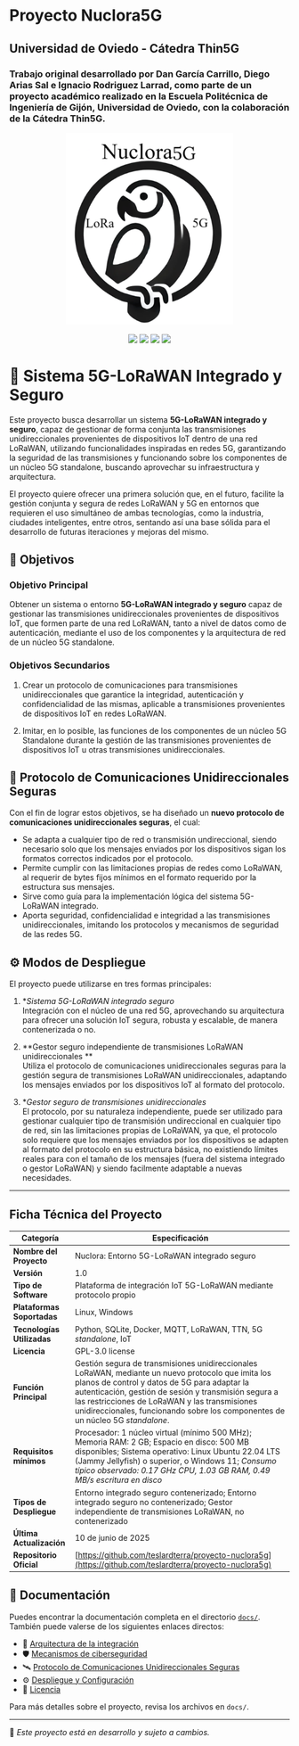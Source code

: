 # Proyecto Nuclora5G
## Universidad de Oviedo - Cátedra Thin5G

### Trabajo original desarrollado por Dan García Carrillo, Diego Arias Sal e Ignacio Rodriguez Larrad, como parte de un proyecto académico realizado en la Escuela Politécnica de Ingeniería de Gijón, Universidad de Oviedo, con la colaboración de la Cátedra Thin5G.

<p align="center">
  <img src="nuclora5G_logo.png" alt="Mi Logo" width="300">
</p>

<p align="center">
  <img src="https://img.shields.io/badge/Python-3.9%2B-blue?style=for-the-badge&logo=python">
  <img src="https://img.shields.io/badge/LoRaWAN-IoT-green?style=for-the-badge&logo=wifi">
  <img src="https://img.shields.io/badge/5G-IOT Integration-steelblue?style=for-the-badge&logo=globe">
  <img src="https://img.shields.io/badge/Versión-1.0.0-brightgreen?style=for-the-badge">
</p>

# 📡 Sistema 5G-LoRaWAN Integrado y Seguro

Este proyecto busca desarrollar un sistema **5G-LoRaWAN integrado y seguro**, capaz de gestionar de forma conjunta las transmisiones unidireccionales provenientes de dispositivos IoT dentro de una red LoRaWAN, utilizando funcionalidades inspiradas en redes 5G, garantizando la seguridad de las transmisiones y funcionando sobre los componentes de un núcleo 5G standalone, buscando aprovechar su infraestructura y arquitectura.

El proyecto quiere ofrecer una primera solución que, en el futuro, facilite la gestión conjunta y segura de redes LoRaWAN y 5G en entornos que requieren el uso simultáneo de ambas tecnologías, como la industria, ciudades inteligentes, entre otros, sentando así una base sólida para el desarrollo de futuras iteraciones y mejoras del mismo.

## 🎯 Objetivos

### Objetivo Principal

Obtener un sistema o entorno **5G-LoRaWAN integrado y seguro** capaz de gestionar las transmisiones unidireccionales provenientes de dispositivos IoT, que formen parte de una red LoRaWAN, tanto a nivel de datos como de autenticación, mediante el uso de los componentes y la arquitectura de red de un núcleo 5G standalone.

### Objetivos Secundarios

1. Crear un protocolo de comunicaciones para transmisiones unidireccionales que garantice la integridad, autenticación y confidencialidad de las mismas, aplicable a transmisiones provenientes de dispositivos IoT en redes LoRaWAN.

2. Imitar, en lo posible, las funciones de los componentes de un núcleo 5G Standalone durante la gestión de las transmisiones provenientes de dispositivos IoT u otras transmisiones unidireccionales.

## 🔐 Protocolo de Comunicaciones Unidireccionales Seguras

Con el fin de lograr estos objetivos, se ha diseñado un **nuevo protocolo de comunicaciones unidireccionales seguras**, el cual:
- Se adapta a cualquier tipo de red o transmisión undireccional, siendo necesario solo que los mensajes enviados por los dispositivos sigan los formatos correctos indicados por el protocolo.
- Permite cumplir con las limitaciones propias de redes como LoRaWAN, al requerir de bytes fijos mínimos en el formato requerido por la estructura sus mensajes.
- Sirve como guía para la implementación lógica del sistema 5G-LoRaWAN integrado.
- Aporta seguridad, confidencialidad e integridad a las transmisiones unidireccionales, imitando los protocolos y mecanismos de seguridad de las redes 5G.

## ⚙️ Modos de Despliegue

El proyecto puede utilizarse en tres formas principales:

1. **Sistema 5G-LoRaWAN integrado seguro*  
   Integración con el núcleo de una red 5G, aprovechando su arquitectura para ofrecer una solución IoT segura, robusta y escalable, de manera contenerizada o no.

2. **Gestor seguro independiente de transmisiones LoRaWAN unidireccionales **  
   Utiliza el protocolo de comunicaciones unidireccionales seguras para la gestión segura de transmisiones LoRaWAN unidireccionales, adaptando los mensajes enviados por los dispositivos IoT
   al formato del protocolo.

3. **Gestor seguro de transmisiones unidireccionales*  
   El protocolo, por su naturaleza independiente, puede ser utilizado para gestionar cualquier tipo de transmisión undireccional en cualquier tipo de red, sin las limitaciones propias de LoRaWAN, ya que, el protocolo solo requiere que los mensajes enviados por los dispositivos se adapten al formato del protocolo en su estructura básica, no existiendo límites reales para con el tamaño de los mensajes (fuera del sistema integrado o gestor LoRaWAN) y siendo facilmente adaptable a nuevas necesidades.
---

## Ficha Técnica del Proyecto

| Categoría           | Especificación                                                                                                                                                                                                                                                                                                                                                               |
|---------------------|------------------------------------------------------------------------------------------------------------------------------------------------------------------------------------------------------------------------------------------------------------------------------------------------------------------------------------------------------------------------------|
| **Nombre del Proyecto** | Nuclora: Entorno 5G-LoRaWAN integrado seguro                                                                                                                                                                                                                                                                                                                            |
| **Versión**            | 1.0                                                                                                                                                                                                                                                                                                                                                                       |
| **Tipo de Software**   | Plataforma de integración IoT 5G-LoRaWAN mediante protocolo propio                                                                                                                                                                                                                                                                                                         |
| **Plataformas Soportadas** | Linux, Windows                                                                                                                                                                                                                                                                                                                                                             |
| **Tecnologías Utilizadas** | Python, SQLite, Docker, MQTT, LoRaWAN, TTN, 5G *standalone*, IoT                                                                                                                                                                                                                                                                                                         |
| **Licencia**            | GPL-3.0 license                                                                                                                                                                                                                                                                                                                                                            |
| **Función Principal**   | Gestión segura de transmisiones unidireccionales LoRaWAN, mediante un nuevo protocolo que imita los planos de control y datos de 5G para adaptar la autenticación, gestión de sesión y transmisión segura a las restricciones de LoRaWAN y las transmisiones unidireccionales, funcionando sobre los componentes de un núcleo 5G *standalone*.                                 |
| **Requisitos mínimos**  | Procesador: 1 núcleo virtual (mínimo 500 MHz); Memoria RAM: 2 GB; Espacio en disco: 500 MB disponibles; Sistema operativo: Linux Ubuntu 22.04 LTS (Jammy Jellyfish) o superior, o Windows 11; *Consumo típico observado: 0.17 GHz CPU, 1.03 GB RAM, 0.49 MB/s escritura en disco*                                                                                              |
| **Tipos de Despliegue** | Entorno integrado seguro contenerizado; Entorno integrado seguro no contenerizado; Gestor independiente de transmisiones LoRaWAN, no contenerizado                                                                                                                                                                                                                        |
| **Última Actualización** | 10 de junio de 2025                                                                                                                                                                                                                                                                                                                                                        |
| **Repositorio Oficial** | [https://github.com/teslardterra/proyecto-nuclora5g](https://github.com/teslardterra/proyecto-nuclora5g)                                                                                                                                                                                                                                                                  |


## 📖 Documentación

Puedes encontrar la documentación completa en el directorio [`docs/`](docs/). También puede valerse de los siguientes enlaces directos:

- 🧩 [Arquitectura de la integración](docs/arquitectura_red_integrada.md)
- 🛡️ [Mecanismos de ciberseguridad](docs/mecanismos_ciberseguridad.md)
- 🛰️ [Protocolo de Comunicaciones Unidireccionales Seguras](docs/protocolo_comunicaciones_unidireccionales_seguras.md)   
- ⚙️ [Despliegue y Configuración](docs/despliegue_configuracion.md)  
- 📜 [Licencia](LICENSE)  


Para más detalles sobre el proyecto, revisa los archivos en `docs/`.

---

📌 *Este proyecto está en desarrollo y sujeto a cambios.*
